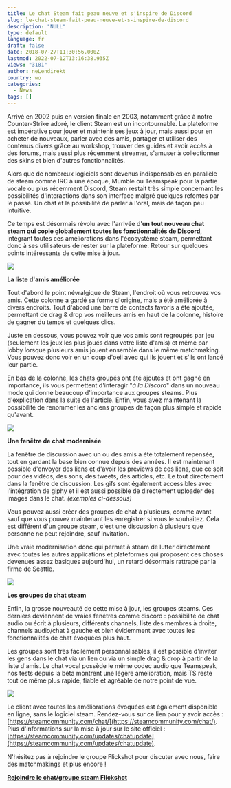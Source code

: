 ```yaml
---
title: Le chat Steam fait peau neuve et s'inspire de Discord
slug: le-chat-steam-fait-peau-neuve-et-s-inspire-de-discord
description: "NULL"
type: default
language: fr
draft: false
date: 2018-07-27T11:30:56.000Z
lastmod: 2022-07-12T13:16:38.935Z
views: "3181"
author: neLendirekt
country: wo
categories:
  - News
tags: []
---
```

Arrivé en 2002 puis en version finale en 2003, notamment grâce à notre Counter-Strike adoré, le client Steam est un incontournable. La plateforme est impérative pour jouer et maintenir ses jeux à jour, mais aussi pour en acheter de nouveaux, parler avec des amis, partager et utiliser des contenus divers grâce au workshop, trouver des guides et avoir accès à des forums, mais aussi plus récemment streamer, s'amuser à collectionner des skins et bien d'autres fonctionnalités.

Alors que de nombreux logiciels sont devenus indispensables en parallèle de steam comme IRC à une époque, Mumble ou Teamspeak pour la partie vocale ou plus récemment Discord, Steam restait très simple concernant les possibilités d'interactions dans son interface malgré quelques refontes par le passé. Un chat et la possibilité de parler à l'oral, mais de façon peu intuitive. 

Ce temps est désormais révolu avec l'arrivée d'**un tout nouveau chat steam qui copie globalement toutes les fonctionnalités de Discord**, intégrant toutes ces améliorations dans l'écosystème steam, permettant donc à ses utilisateurs de rester sur la plateforme. Retour sur quelques points intéressants de cette mise à jour.

![](/images/articles/5b5abd505d1f6/images/jbNzgzyBtWoUb4bxkeR84sCE4o1u2SJ23PHsSPY3.png)

**La liste d'amis améliorée**

Tout d'abord le point névralgique de Steam, l'endroit où vous retrouvez vos amis. Cette colonne a gardé sa forme d'origine, mais a été améliorée à divers endroits. Tout d'abord une barre de contacts favoris a été ajoutée, permettant de drag & drop vos meilleurs amis en haut de la colonne, histoire de gagner du temps et quelques clics.

Juste en dessous, vous pouvez voir que vos amis sont regroupés par jeu (seulement les jeux les plus joués dans votre liste d'amis) et même par lobby lorsque plusieurs amis jouent ensemble dans le même matchmaking. Vous pouvez donc voir en un coup d'oeil avec qui ils jouent et s'ils ont lancé leur partie.

En bas de la colonne, les chats groupés ont été ajoutés et ont gagné en importance, ils vous permettent d'interagir "_à la Discord_" dans un nouveau mode qui donne beaucoup d'importance aux groupes steams. Plus d'explication dans la suite de l'article. Enfin, vous avez maintenant la possibilité de renommer les anciens groupes de façon plus simple et rapide qu'avant.

![](/images/articles/5b5abd505d1f6/images/UI0DBlD6WdFNN8OibvgWlTuMdU4yvE1f1080E46A.png)

**Une fenêtre de chat modernisée**

La fenêtre de discussion avec un ou des amis a été totalement repensée, tout en gardant la base bien connue depuis des années. Il est maintenant possible d'envoyer des liens et d'avoir les previews de ces liens, que ce soit pour des vidéos, des sons, des tweets, des articles, etc. Le tout directement dans la fenêtre de discussion. Les gifs sont également accessibles avec l'intégration de giphy et il est aussi possible de directement uploader des images dans le chat. _(exemples ci-dessous)_

Vous pouvez aussi créer des groupes de chat à plusieurs, comme avant sauf que vous pouvez maintenant les enregistrer si vous le souhaitez. Cela est différent d'un groupe steam, c'est une discussion à plusieurs que personne ne peut rejoindre, sauf invitation.

Une vraie modernisation donc qui permet à steam de lutter directement avec toutes les autres applications et plateformes qui proposent ces choses devenues assez basiques aujourd'hui, un retard désormais rattrapé par la firme de Seattle.

![](/images/articles/5b5abd505d1f6/images/QOx7IWbH8PCZKQX6JpPg2RFjtZUgs4ZlNqDvUk4U.png)

**Les groupes de chat steam** 

Enfin, la grosse nouveauté de cette mise à jour, les groupes steams. Ces derniers deviennent de vraies fenêtres comme discord : possibilité de chat audio ou écrit à plusieurs, différents channels, liste des membres à droite, channels audio/chat à gauche et bien évidemment avec toutes les fonctionnalités de chat évoquées plus haut. 

Les groupes sont très facilement personnalisables, il est possible d'inviter les gens dans le chat via un lien ou via un simple drag & drop à partir de la liste d'amis. Le chat vocal possède le même codec audio que Teamspeak, nos tests depuis la bêta montrent une légère amélioration, mais TS reste tout de même plus rapide, fiable et agréable de notre point de vue.

![](/images/articles/5b5abd505d1f6/images/b7ixdb4IvcNBkSrxm896rw0pQyZML7Qqim7qVGv6.png)

Le client avec toutes les améliorations évoquées est également disponible en ligne, sans le logiciel steam. Rendez-vous sur ce lien pour y avoir accès : [https://steamcommunity.com/chat/](https://steamcommunity.com/chat/). Plus d'informations sur la mise à jour sur le site officiel : [https://steamcommunity.com/updates/chatupdate](https://steamcommunity.com/updates/chatupdate).

N'hésitez pas à rejoindre le groupe Flickshot pour discuter avec nous, faire des matchmakings et plus encore !

**[Rejoindre le chat/groupe steam Flickshot](https://steamcommunity.com/chat/invite/BSu0hoFV)**
